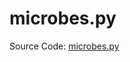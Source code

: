 # microbes.py

Source Code:
[microbes.py](https://github.com/jeremyaemmett/VU-MALM/blob/main/microbes.py)
